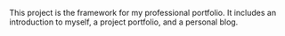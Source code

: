 This project is the framework for my professional portfolio. It includes an introduction to myself, a project portfolio, and a personal blog.
